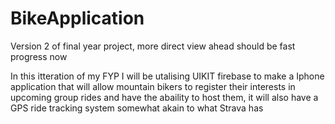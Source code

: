 # BikeApplication
Version 2 of final year project, more direct view ahead should be fast progress now

In this itteration of my FYP I will be utalising UIKIT firebase to make a Iphone application that will allow mountain bikers to register their interests in upcoming group rides and have the abaility to host them, it will also have a GPS ride tracking system somewhat akain to what Strava has
